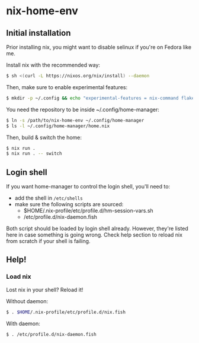 # nix-home-env

## Initial installation

Prior installing nix, you might want to disable selinux if you're on Fedora like me.

Install nix with the recommended way:

```sh
$ sh <(curl -L https://nixos.org/nix/install) --daemon
```

Then, make sure to enable experimental features:

```sh
$ mkdir -p ~/.config && echo "experimental-features = nix-command flakes" > ~/.config/nix/nix.conf
```

You need the repository to be inside ~/.config/home-manager:

```sh
$ ln -s /path/to/nix-home-env ~/.config/home-manager
$ ls -l ~/.config/home-manager/home.nix
```

Then, build & switch the home:

```sh
$ nix run .
$ nix run . -- switch
```

## Login shell

If you want home-manager to control the login shell, you'll need to:

* add the shell in `/etc/shells`
* make sure the following scripts are sourced:
  * $HOME/.nix-profile/etc/profile.d/hm-session-vars.sh
  * /etc/profile.d/nix-daemon.fish

Both script should be loaded by login shell already. However, they're listed here in case something is going wrong. Check help section to reload nix from scratch if your shell is failing.

## Help!

### Load nix

Lost nix in your shell? Reload it!

Without daemon:

```sh
$ . $HOME/.nix-profile/etc/profile.d/nix.fish
```

With daemon:

```sh
$ . /etc/profile.d/nix-daemon.fish
```
